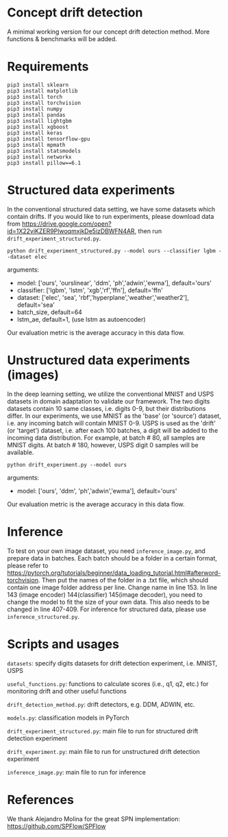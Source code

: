 # Concept drift detection

A minimal working version for our concept drift detection method. More functions & benchmarks will be added. 

# Requirements
```
pip3 install sklearn
pip3 install matplotlib
pip3 install torch
pip3 install torchvision
pip3 install numpy
pip3 install pandas
pip3 install lightgbm
pip3 install xgboost
pip3 install keras
pip3 install tensorflow-gpu
pip3 install mpmath
pip3 install statsmodels
pip3 install networkx
pip3 install pillow==6.1
```

# Structured data experiments

In the conventional structured data setting, we have some datasets which contain drifts. If you would like to run experiments, please download data from https://drive.google.com/open?id=1X22viKZER9PlwoqmxjkDe5izDBWFN4AR, then run `drift_experiment_structured.py`.

```
python drift_experiment_structured.py --model ours --classifier lgbm --dataset elec
```

arguments: 
- model: ['ours', 'ourslinear', 'ddm', 'ph','adwin','ewma'], default='ours'
- classifier: ['lgbm', 'lstm', 'xgb','rf','ffn'], default='ffn'
- dataset: ['elec', 'sea', 'rbf','hyperplane','weather','weather2'], default='sea'
- batch_size, default=64
- lstm_ae, default=1, (use lstm as autoencoder)

Our evaluation metric is the average accuracy in this data flow.

# Unstructured data experiments (images)

In the deep learning setting, we utilize the conventional MNIST and USPS datasets in domain adaptation to validate our framework. The two digits datasets contain 10 same classes, i.e. digits 0-9, but their distributions differ. In our experiments, we use MNIST as the 'base' (or 'source') dataset, i.e. any incoming batch will contain MNIST 0-9. USPS is used as the 'drift' (or 'target') dataset, i.e. after each 100 batches, a digit will be added to the incoming data distribution. For example, at batch # 80, all samples are MNIST digits. At batch # 180, however, USPS digit 0 samples will be available. 


```
python drift_experiment.py --model ours
```

arguments: 
- model: ['ours', 'ddm', 'ph','adwin','ewma'], default='ours'

Our evaluation metric is the average accuracy in this data flow.

# Inference

To test on your own image dataset, you need `inference_image.py`, and prepare data in batches. Each batch should be a folder in a certain format, please refer to https://pytorch.org/tutorials/beginner/data_loading_tutorial.html#afterword-torchvision. Then put the names of the folder in a .txt file, which should contain one image folder address per line. Change name in line 153. 
In line 143 (image encoder) 144(classifier) 145(image decoder), you need to change the model to fit the size of your own data. This also needs to be changed in line 407-409. For inference for structured data, please use `inference_structured.py`.

# Scripts and usages

`datasets`: specify digits datasets for drift detection experiment, i.e. MNIST, USPS

`useful_functions.py`: functions to calculate scores (i.e., q1, q2, etc.) for monitoring drift and other useful functions

`drift_detection_method.py`: drift detectors, e.g. DDM, ADWIN, etc.

`models.py`: classification models in PyTorch

`drift_experiment_structured.py`: main file to run for structured drift detection experiment

`drift_experiment.py`: main file to run for unstructured drift detection experiment

`inference_image.py`: main file to run for inference


# References

We thank Alejandro Molina for the great SPN implementation: https://github.com/SPFlow/SPFlow

